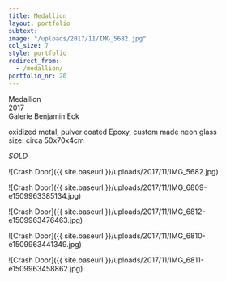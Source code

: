 ```yaml
---
title: Medallion
layout: portfolio
subtext: 
image: "/uploads/2017/11/IMG_5682.jpg"
col_size: 7
style: portfolio
redirect_from:
  - /medallion/
portfolio_nr: 20
---
```

Medallion  
2017  
Galerie Benjamin Eck

oxidized metal, pulver coated Epoxy, custom made neon glass  
size: circa 50x70x4cm

_SOLD_

![Crash Door]({{ site.baseurl }}/uploads/2017/11/IMG_5682.jpg)

![Crash Door]({{ site.baseurl }}/uploads/2017/11/IMG_6809-e1509963385134.jpg)

![Crash Door]({{ site.baseurl }}/uploads/2017/11/IMG_6812-e1509963476463.jpg)

![Crash Door]({{ site.baseurl }}/uploads/2017/11/IMG_6810-e1509963441349.jpg)

![Crash Door]({{ site.baseurl }}/uploads/2017/11/IMG_6811-e1509963458862.jpg)